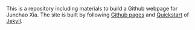 
This is a repository including materials to build a Github webpage for Junchao Xia.
The site is built by following [Github pages](https://pages.github.com/)
and [Quickstart](https://jekyllrb.com/docs/) of [Jekyll](https://jekyllrb.com/).

